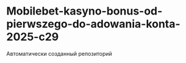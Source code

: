 # Mobilebet-kasyno-bonus-od-pierwszego-do-adowania-konta-2025-c29
Автоматически созданный репозиторий
